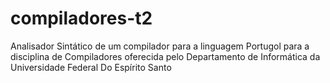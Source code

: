 # compiladores-t2
Analisador Sintático de um compilador para a linguagem Portugol para a disciplina de Compiladores oferecida pelo Departamento de Informática da Universidade Federal Do Espírito Santo
